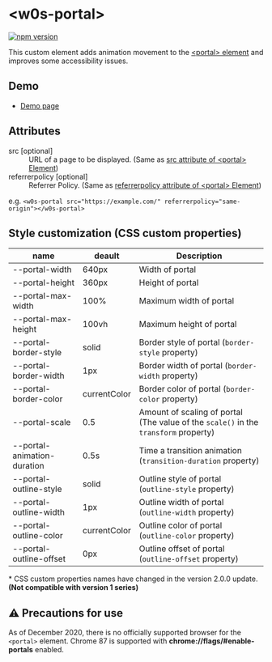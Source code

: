 # &lt;w0s-portal&gt;

[![npm version](https://badge.fury.io/js/%40saekitominaga%2Fcustomelements-portal.svg)](https://badge.fury.io/js/%40saekitominaga%2Fcustomelements-portal)

This custom element adds animation movement to the [&lt;portal&gt; element](https://wicg.github.io/portals/) and improves some accessibility issues.

## Demo

- [Demo page](https://saekitominaga.github.io/customelements-portal/demo.html)

## Attributes

<dl>
<dt>src [optional]</dt>
<dd>URL of a page to be displayed. (Same as <a href="https://wicg.github.io/portals/#element-attrdef-portal-src">src attribute of &lt;portal&gt; Element</a>)</dd>
<dt>referrerpolicy [optional]</dt>
<dd>Referrer Policy. (Same as <a href="https://wicg.github.io/portals/#element-attrdef-portal-referrerpolicy">referrerpolicy attribute of &lt;portal&gt; Element</a>)</dd>
</dl>

e.g. `<w0s-portal src="https://example.com/" referrerpolicy="same-origin"></w0s-portal>`

## Style customization (CSS custom properties)

| name | deault | Description |
|-|-|-|
| --portal-width | 640px | Width of portal |
| --portal-height | 360px | Height of portal |
| --portal-max-width | 100% | Maximum width of portal |
| --portal-max-height | 100vh | Maximum height of portal |
| --portal-border-style | solid | Border style of portal (`border-style` property) |
| --portal-border-width | 1px | Border width of portal (`border-width` property) |
| --portal-border-color | currentColor | Border color of portal (`border-color` property) |
| --portal-scale | 0.5 | Amount of scaling of portal (The value of the `scale()` in the `transform` property) |
| --portal-animation-duration | 0.5s | Time a transition animation (`transition-duration` property) |
| --portal-outline-style | solid | Outline style of portal (`outline-style` property) |
| --portal-outline-width | 1px | Outline width of portal (`outline-width` property) |
| --portal-outline-color | currentColor | Outline color of portal (`outline-color` property) |
| --portal-outline-offset | 0px | Outline offset of portal (`outline-offset` property) |

\* CSS custom properties names have changed in the version 2.0.0 update. **(Not compatible with version 1 series)**

## ⚠ Precautions for use

As of December 2020, there is no officially supported browser for the `<portal>` element. Chrome 87 is supported with <b>chrome://flags/#enable-portals</b> enabled.
